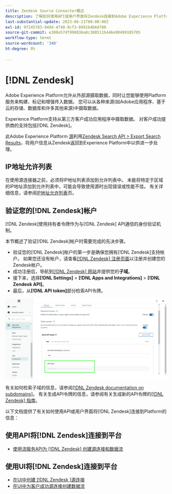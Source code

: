 ```yaml
---
title: Zendesk Source Connector概述
description: 了解如何使用API或用户界面将Zendesk连接到Adobe Experience Platform。
last-substantial-update: 2023-06-21T00:00:00Z
exl-id: 9f245783-949d-4f40-9cf3-8991b4b6d780
source-git-commit: e300e57df998836a8c388511b446e90499185705
workflow-type: tm+mt
source-wordcount: '340'
ht-degree: 0%

---
```


# [!DNL Zendesk]

Adobe Experience Platform允许从外部源摄取数据，同时让您能够使用Platform服务来构建、标记和增强传入数据。 您可以从各种来源(如Adobe应用程序、基于云的存储、数据库和许多其他来源)中摄取数据。

Experience Platform支持从第三方客户成功应用程序中摄取数据。 对客户成功提供商的支持包括[!DNL Zendesk]。

此Adobe Experience Platform [源](https://experienceleague.adobe.com/docs/experience-platform/sources/home.html?lang=zh-Hans)利用[Zendesk Search API > Export Search Results](https://developer.zendesk.com/api-reference/ticketing/ticket-management/search/#export-search-results)，将用户信息从Zendesk返回到Experience Platform中以供进一步处理。

## IP地址允许列表

在使用源连接器之前，必须将IP地址列表添加到允许列表中。 未能将特定于区域的IP地址添加到允许列表中，可能会导致使用源时出现错误或性能不佳。 有关详细信息，请参阅[IP地址允许列表](../../ip-address-allow-list.md)页。

## 验证您的[!DNL Zendesk]帐户

[!DNL Zendesk]使用持有者令牌作为与[!DNL Zendesk] API通信的身份验证机制。

本节概述了验证[!DNL Zendesk]帐户时需要完成的先决步骤。

* 验证您的[!DNL Zendesk]帐户的第一步是确保您拥有[!DNL Zendesk]支持帐户。 如果您还没有帐户，请查看[[!DNL Zendesk] 注册页面](https://www.zendesk.com/register/)以注册并创建您的Zendesk帐户。
* 成功注册后，导航到[[!DNL Zendesk] 网站](https://www.zendesk.com/login/)并提供您的&#x200B;**子域**。
* 接下来，选择&#x200B;**[!DNL Settings]** > **[!DNL Apps and Integrations]** > **[!DNL Zendesk API]**。
* 最后，从&#x200B;**[!DNL API token]**&#x200B;部分检索API令牌。

![Zendesk API令牌](../../images/tutorials/create/zendesk/zendesk-api-tokens.png)

有关如何检索子域的信息，请参阅[[!DNL Zendesk documentation on subdomains]](<https://support.zendesk.com/hc/en-us/articles/4409381383578-Where-can-I-find-my-Zendesk-subdomain->)。 有关生成API令牌的信息，请参阅有关生成新的API令牌的[[!DNL Zendesk] 指南](<https://support.zendesk.com/hc/en-us/articles/4408889192858-Generating-a-new-API-token>)。

以下文档提供了有关如何使用API或用户界面将[!DNL Zendesk]连接到Platform的信息：

## 使用API将[!DNL Zendesk]连接到平台

* [使用流服务API为 [!DNL Zendesk] 创建源连接和数据流](../../tutorials/api/create/customer-success/zendesk.md)

## 使用UI将[!DNL Zendesk]连接到平台

* [在UI中创建 [!DNL Zendesk ]源连接](../../tutorials/ui/create/customer-success/zendesk.md)
* [在UI中为客户成功源连接创建数据流](../../tutorials/ui/dataflow/customer-success.md)
